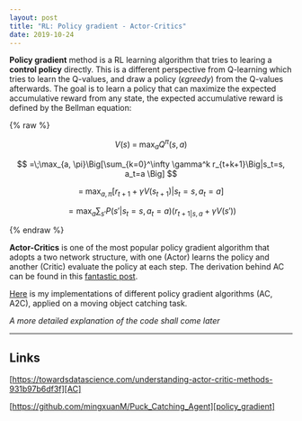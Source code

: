 ```yaml
---
layout: post
title: "RL: Policy gradient - Actor-Critics"
date: 2019-10-24
---
```


**Policy gradient** method is a RL learning algorithm that tries to learing a **control policy** directly. This is a different perspective from Q-learning which tries to learn the Q-values, and draw a policy ($\epsilon greedy$) from the Q-values afterwards. The goal is to learn a policy that can maximize the expected accumulative reward from any state, the expected accumulative reward is defined by the Bellman equation:

{% raw %}

$$ V(s)\;=\;\max_a Q^{\pi}(s, a) $$

$$ =\;\max_{a, \pi}\Big[\sum_{k=0}^\infty \gamma^k r_{t+k+1}\Big|s_t=s, a_t=a \Big] $$

$$ =\;\max_{a, \pi}\Big[r_{t+1} + \gamma V(s_{t+1}) \Big|s_t=s, a_t=a \Big] $$

$$ =\max_a \sum_{s'} P(s'|s_t=s, a_t=a) \big(r_{t+1|s,a} + \gamma V(s')\Big) $$

{% endraw %}

**Actor-Critics** is one of the most popular policy gradient algorithm that adopts a two network structure, with one (Actor) learns the policy and another (Critic) evaluate the policy at each step. The derivation behind AC can be found in this [fantastic post][AC].

  [AC]: https://towardsdatascience.com/understanding-actor-critic-methods-931b97b6df3f

[Here][policy_gradient] is my implementations of different policy gradient algorithms (AC, A2C), applied on a moving object catching task.

  [policy_gradient]: https://github.com/mingxuanM/Puck_Catching_Agent

_A more detailed explanation of the code shall come later_

---

## Links

[https://towardsdatascience.com/understanding-actor-critic-methods-931b97b6df3f][AC]

[https://github.com/mingxuanM/Puck_Catching_Agent][policy_gradient]
